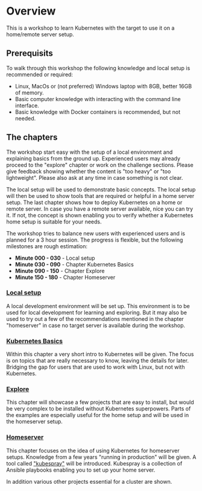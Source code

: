 # Overview

This is a workshop to learn Kubernetes with the target to use it on a home/remote server setup.

## Prerequisits

To walk through this workshop the following knowledge and local setup is recommended or required:

* Linux, MacOs or (not preferred) Windows laptop with 8GB, better 16GB of memory.
* Basic computer knowledge with interacting with the command line interface.
* Basic knowledge with Docker containers is recommended, but not needed.

## The chapters

The workshop start easy with the setup of a local environment and explaining basics from the ground up. Experienced users may already proceed to the "explore" chapter or work on the challenge sections. Please give feedback showing whether the content is "too heavy" or "too lightweight". Please also ask at any time in case something is not clear.

The local setup will be used to demonstrate basic concepts. The local setup will then be used to show tools that are required or helpful in a home server setup. The last chapter shows how to deploy Kubernetes on a home or remote server. In case you have a remote server available, nice you can try it. If not, the concept is shown enabling you to verify whether a Kubernetes home setup is suitable for your needs.

The workshop tries to balance new users with experienced users and is planned for a 3 hour session. The progress is flexible, but the following milestones are rough estimation:

* **Minute 000 - 030** - Local setup
* **Minute 030 - 090** - Chapter Kubernetes Basics
* **Minute 090 - 150** - Chapter Explore
* **Minute 150 - 180** - Chapter Homeserver

### [Local setup](./setup.md)

A local development environment will be set up. This environment is to be used for local development for learning and exploring. But it may also be used to try out a few of the recommendations mentioned in the chapter "homeserver" in case no target server is available during the workshop.

### [Kubernetes Basics](./basics.md)

Within this chapter a very short intro to Kubernetes will be given. The focus is on topics that are really necessary to know, leaving the details for later. Bridging the gap for users that are used to work with Linux, but not with Kubernetes.

### [Explore](./explore/overview.md)

This chapter will showcase a few projects that are easy to install, but would be very complex to be installed without Kubernetes superpowers. Parts of the examples are especially useful for the home setup and will be used in the homeserver setup.

### [Homeserver](./homeserver.md)

This chapter focuses on the idea of using Kubernetes for homeserver setups. Knowledge from a few years "running in production" will be given. A tool called ["kubespray"](https://github.com/kubernetes-sigs/kubespray) will be introduced. Kubespray is a collection of Ansible playbooks enabling you to set up your home server.

In addition various other projects essential for a cluster are shown.
